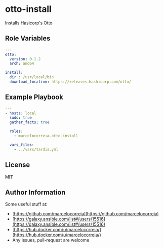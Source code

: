 # otto-install

Installs [Hasicorp's Otto](https://ottoproject.io)



## Role Variables
```yml
---
otto:
  version: 0.1.2
  arch: amd64

install:
  dir : /usr/local/bin
  download_location: https://releases.hashicorp.com/otto/
```


Example Playbook
----------------
```yml
---
- hosts: local
  sudo: true
  gather_facts: true

  roles:
    - marcelocorreia.otto-install

  vars_files:
    - ../vars/tardis.yml
```

License
-------

MIT

Author Information
------------------
Some useful stuff at:
  - [https://github.com/marcelocorreia](https://github.com/marcelocorreia)
  - [https://galaxy.ansible.com/list#/users/15516](https://galaxy.ansible.com/list#/users/15516)
  - [https://hub.docker.com/u/marcelocorreia/](https://hub.docker.com/u/marcelocorreia/)
  - Any issues, pull-request are welcome
